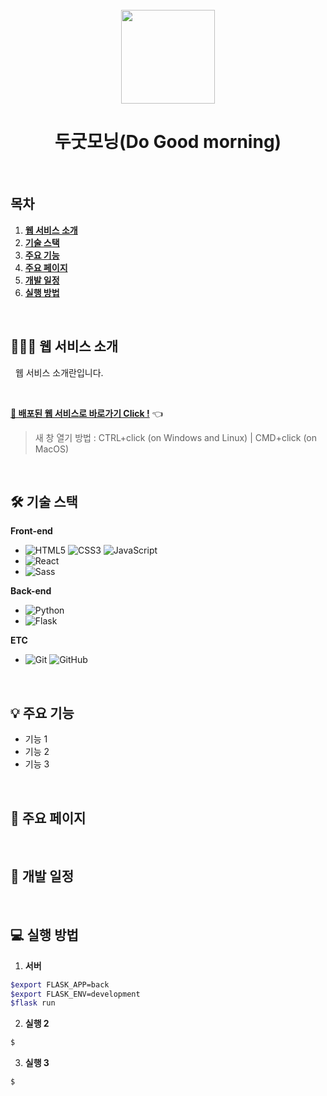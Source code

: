 <div align="center">
  <br />
  <img src="https://user-images.githubusercontent.com/82890721/129465530-90447ab5-a484-4cc5-865e-f31cdf1ea95a.png" height="150px" />
  <h1>두굿모닝(Do Good morning)</h1>
  <a href="#">
  <!-- <img src="https://img.shields.io/badge/GitHub%20Pages-Active-AEF359?&logo=github&logoColor=white" alt="GitHub-Pages" /> -->
  </a>
  <br />
</div>

## 목차

1. [**웹 서비스 소개**](#1)
2. [**기술 스택**](#2)
3. [**주요 기능**](#3)
4. [**주요 페이지**](#4)
5. [**개발 일정**](#5)
6. [**실행 방법**](#6)

<br />

<div id="1"></div>

## 💁🏻‍♂ 웹 서비스 소개

&nbsp;&nbsp;웹 서비스 소개란입니다.

<br />

[**🔗 배포된 웹 서비스로 바로가기 Click !**](#) 👈

> 새 창 열기 방법 : CTRL+click (on Windows and Linux) | CMD+click (on MacOS)

<br />

<div id="2"></div>

## 🛠 기술 스택

**Front-end**

- ![HTML5](https://img.shields.io/badge/-HTML5-E34F26?&logo=html5&logoColor=white) ![CSS3](https://img.shields.io/badge/-CSS3-1572B6?&logo=css3&logoColor=white) ![JavaScript](https://img.shields.io/badge/-JavaScript-F7DF1E?&logo=javascript&logoColor=white)
- ![React](https://img.shields.io/badge/-React-61DAFB?&logo=react&logoColor=white)
- ![Sass](https://img.shields.io/badge/-Sass-CC6699?&logo=sass&logoColor=white)

**Back-end**

- ![Python](https://img.shields.io/badge/-Python-3776AB?&logo=python&logoColor=white)
- ![Flask](https://img.shields.io/badge/-Flask-333?&logo=flask&logoColor=white)

**ETC**

- ![Git](https://img.shields.io/badge/-Git-F05032?&logo=git&logoColor=white) ![GitHub](https://img.shields.io/badge/-GitHub-181717?&logo=github&logoColor=white)

<br />

<div id="3"></div>

## 💡 주요 기능

- 기능 1
- 기능 2
- 기능 3

<br />

<div id="4"></div>

## 📄 주요 페이지

<br />

<div id="5"></div>

## 📅 개발 일정

<br />

<div id="6"></div>

## 💻 실행 방법

1. **서버**

```bash
$export FLASK_APP=back
$export FLASK_ENV=development
$flask run
```

2. **실행 2**

```bash
$
```

3. **실행 3**

```bash
$
```
